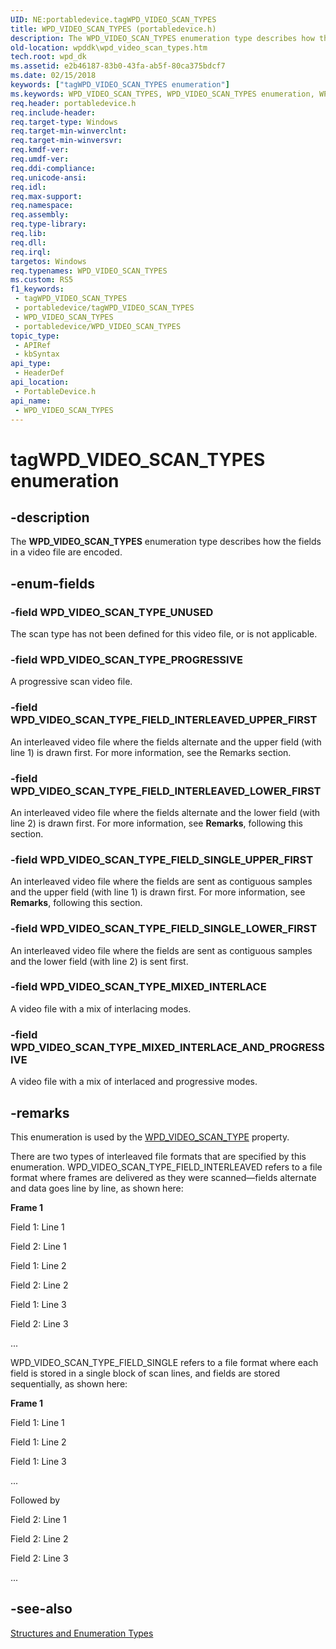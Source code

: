 ```yaml
---
UID: NE:portabledevice.tagWPD_VIDEO_SCAN_TYPES
title: WPD_VIDEO_SCAN_TYPES (portabledevice.h)
description: The WPD_VIDEO_SCAN_TYPES enumeration type describes how the fields in a video file are encoded.
old-location: wpddk\wpd_video_scan_types.htm
tech.root: wpd_dk
ms.assetid: e2b46187-83b0-43fa-ab5f-80ca375bdcf7
ms.date: 02/15/2018
keywords: ["tagWPD_VIDEO_SCAN_TYPES enumeration"]
ms.keywords: WPD_VIDEO_SCAN_TYPES, WPD_VIDEO_SCAN_TYPES enumeration, WPD_VIDEO_SCAN_TYPE_FIELD_INTERLEAVED_LOWER_FIRST, WPD_VIDEO_SCAN_TYPE_FIELD_INTERLEAVED_UPPER_FIRST, WPD_VIDEO_SCAN_TYPE_FIELD_SINGLE_LOWER_FIRST, WPD_VIDEO_SCAN_TYPE_FIELD_SINGLE_UPPER_FIRST, WPD_VIDEO_SCAN_TYPE_MIXED_INTERLACE, WPD_VIDEO_SCAN_TYPE_MIXED_INTERLACE_AND_PROGRESSIVE, WPD_VIDEO_SCAN_TYPE_PROGRESSIVE, WPD_VIDEO_SCAN_TYPE_UNUSED, enumeration, portabledevice/WPD_VIDEO_SCAN_TYPES, portabledevice/WPD_VIDEO_SCAN_TYPE_FIELD_INTERLEAVED_LOWER_FIRST, portabledevice/WPD_VIDEO_SCAN_TYPE_FIELD_INTERLEAVED_UPPER_FIRST, portabledevice/WPD_VIDEO_SCAN_TYPE_FIELD_SINGLE_LOWER_FIRST, portabledevice/WPD_VIDEO_SCAN_TYPE_FIELD_SINGLE_UPPER_FIRST, portabledevice/WPD_VIDEO_SCAN_TYPE_MIXED_INTERLACE, portabledevice/WPD_VIDEO_SCAN_TYPE_MIXED_INTERLACE_AND_PROGRESSIVE, portabledevice/WPD_VIDEO_SCAN_TYPE_PROGRESSIVE, portabledevice/WPD_VIDEO_SCAN_TYPE_UNUSED, tagWPD_VIDEO_SCAN_TYPES, wpddk.wpd_video_scan_types
req.header: portabledevice.h
req.include-header: 
req.target-type: Windows
req.target-min-winverclnt: 
req.target-min-winversvr: 
req.kmdf-ver: 
req.umdf-ver: 
req.ddi-compliance: 
req.unicode-ansi: 
req.idl: 
req.max-support: 
req.namespace: 
req.assembly: 
req.type-library: 
req.lib: 
req.dll: 
req.irql: 
targetos: Windows
req.typenames: WPD_VIDEO_SCAN_TYPES
ms.custom: RS5
f1_keywords:
 - tagWPD_VIDEO_SCAN_TYPES
 - portabledevice/tagWPD_VIDEO_SCAN_TYPES
 - WPD_VIDEO_SCAN_TYPES
 - portabledevice/WPD_VIDEO_SCAN_TYPES
topic_type:
 - APIRef
 - kbSyntax
api_type:
 - HeaderDef
api_location:
 - PortableDevice.h
api_name:
 - WPD_VIDEO_SCAN_TYPES
---
```


# tagWPD_VIDEO_SCAN_TYPES enumeration


## -description

The <b>WPD_VIDEO_SCAN_TYPES</b> enumeration type describes how the fields in a video file are encoded.

## -enum-fields

### -field WPD_VIDEO_SCAN_TYPE_UNUSED

The scan type has not been defined for this video file, or is not applicable.

### -field WPD_VIDEO_SCAN_TYPE_PROGRESSIVE

A progressive scan video file.

### -field WPD_VIDEO_SCAN_TYPE_FIELD_INTERLEAVED_UPPER_FIRST

An interleaved video file where the fields alternate and the upper field (with line 1) is drawn first. For more information, see the Remarks section.

### -field WPD_VIDEO_SCAN_TYPE_FIELD_INTERLEAVED_LOWER_FIRST

An interleaved video file where the fields alternate and the lower field (with line 2) is drawn first. For more information, see <b>Remarks</b>, following this section.

### -field WPD_VIDEO_SCAN_TYPE_FIELD_SINGLE_UPPER_FIRST

An interleaved video file where the fields are sent as contiguous samples and the upper field (with line 1) is drawn first. For more information, see <b>Remarks</b>, following this section.

### -field WPD_VIDEO_SCAN_TYPE_FIELD_SINGLE_LOWER_FIRST

An interleaved video file where the fields are sent as contiguous samples and the lower field (with line 2) is sent first.

### -field WPD_VIDEO_SCAN_TYPE_MIXED_INTERLACE

A video file with a mix of interlacing modes.

### -field WPD_VIDEO_SCAN_TYPE_MIXED_INTERLACE_AND_PROGRESSIVE

A video file with a mix of interlaced and progressive modes.

## -remarks

This enumeration is used by the <a href="https://docs.microsoft.com/previous-versions/windows/hardware/drivers/ff597900(v=vs.85)">WPD_VIDEO_SCAN_TYPE</a> property.

There are two types of interleaved file formats that are specified by this enumeration. WPD_VIDEO_SCAN_TYPE_FIELD_INTERLEAVED refers to a file format where frames are delivered as they were scanned—fields alternate and data goes line by line, as shown here:

<b>Frame 1</b>

Field 1: Line 1

Field 2: Line 1

Field 1: Line 2

Field 2: Line 2

Field 1: Line 3

Field 2: Line 3

...

WPD_VIDEO_SCAN_TYPE_FIELD_SINGLE refers to a file format where each field is stored in a single block of scan lines, and fields are stored sequentially, as shown here:

<b>Frame 1</b>

Field 1: Line 1

Field 1: Line 2

Field 1: Line 3

...

Followed by

Field 2: Line 1

Field 2: Line 2

Field 2: Line 3

...

## -see-also

<a href="https://docs.microsoft.com/previous-versions/windows/hardware/drivers/ff597672(v=vs.85)">Structures and Enumeration Types</a>

